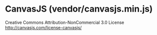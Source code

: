 CanvasJS (vendor/canvasjs.min.js)
========

Creative Commons Attribution-NonCommercial 3.0 License
http://canvasjs.com/license-canvasjs/
